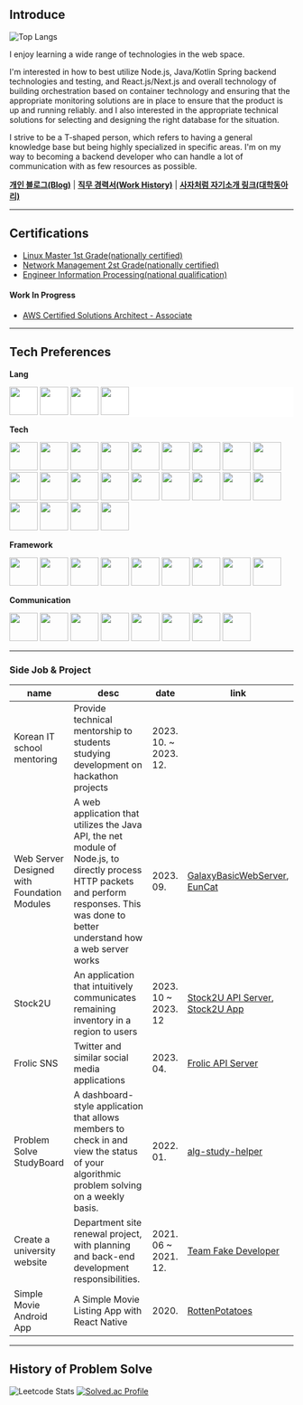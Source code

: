 ## Introduce
![Top Langs](https://github-readme-stats.vercel.app/api/top-langs/?username=galaxy4276&layout=compact&theme=tokyonight)


I enjoy learning a wide range of technologies in the web space.

I'm interested in how to best utilize Node.js, Java/Kotlin Spring backend technologies and testing, and React.js/Next.js and overall technology of building orchestration based on container technology and ensuring that the appropriate monitoring solutions are in place to ensure that the product is up and running reliably.
and I also interested in the appropriate technical solutions for selecting and designing the right database for the situation.

I strive to be a T-shaped person, which refers to having a general knowledge base but being highly specialized in specific areas.
I'm on my way to becoming a backend developer who can handle a lot of communication with as few resources as possible.



**[개인 블로그(Blog)](https://galaxylog.vercel.app/)** |
**[직무 경력서(Work History)](https://pine-epoxy-5c9.notion.site/fbfeafcd12c4426085e41b13f5cad08c?pvs=4)** |
**[사자처럼 자기소개 링크(대학동아리)](https://deveungi-self-intro.netlify.app/)**

---
## Certifications

* [Linux Master 1st Grade(nationally certified)](https://www.ihd.or.kr/introducesubject1.do)
* [Network Management 2st Grade(nationally certified)](https://www.icqa.or.kr/cn/page/network)
* [Engineer Information Processing(national qualification)](https://www.q-net.or.kr/crf005.do?id=crf00505&jmCd=2290)
#### Work In Progress
* [AWS Certified Solutions Architect - Associate](https://aws.amazon.com/ko/certification/certified-solutions-architect-associate/)

---
## Tech Preferences

**Lang**

<p float="left" style="background:white">
  <img src="https://cdn.jsdelivr.net/gh/devicons/devicon@latest/icons/typescript/typescript-original.svg" width=50 />
  <img src="https://cdn.jsdelivr.net/gh/devicons/devicon@latest/icons/java/java-original.svg" width=50 />
  <img src="https://cdn.jsdelivr.net/gh/devicons/devicon@latest/icons/kotlin/kotlin-original.svg" width=50 />
  <img src="https://cdn.jsdelivr.net/gh/devicons/devicon@latest/icons/python/python-original.svg"
  width=50 />
</p>


**Tech**

<p float="left">
<img src="https://cdn.jsdelivr.net/gh/devicons/devicon@latest/icons/amazonwebservices/amazonwebservices-original-wordmark.svg" width=50 />
<img src="https://cdn.jsdelivr.net/gh/devicons/devicon@latest/icons/nginx/nginx-original.svg" width=50 />
<img src="https://cdn.jsdelivr.net/gh/devicons/devicon@latest/icons/postgresql/postgresql-original.svg" width=50 />
<img src="https://cdn.jsdelivr.net/gh/devicons/devicon@latest/icons/docker/docker-plain-wordmark.svg" width=50 />
<img src="https://cdn.jsdelivr.net/gh/devicons/devicon@latest/icons/redis/redis-original.svg" width=50 />
<img src="https://cdn.jsdelivr.net/gh/devicons/devicon@latest/icons/elasticsearch/elasticsearch-original.svg" width=50 />
<img src="https://cdn.jsdelivr.net/gh/devicons/devicon@latest/icons/ubuntu/ubuntu-original.svg" width=50/>
<img src="https://cdn.jsdelivr.net/gh/devicons/devicon@latest/icons/mongodb/mongodb-original.svg" width=50 />
<img src="https://cdn.jsdelivr.net/gh/devicons/devicon@latest/icons/jenkins/jenkins-original.svg" width=50 />
<img src="https://cdn.jsdelivr.net/gh/devicons/devicon@latest/icons/githubactions/githubactions-original.svg" width=50 />
<img src="https://cdn.jsdelivr.net/gh/devicons/devicon@latest/icons/gradle/gradle-original.svg" width=50 />
<img src="https://cdn.jsdelivr.net/gh/devicons/devicon@latest/icons/graphql/graphql-plain.svg" width=50 />
<img src="https://cdn.jsdelivr.net/gh/devicons/devicon@latest/icons/groovy/groovy-original.svg" width=50 />
<img src="https://cdn.jsdelivr.net/gh/devicons/devicon@latest/icons/nodejs/nodejs-original.svg"  width=50 />
<img src="https://cdn.jsdelivr.net/gh/devicons/devicon@latest/icons/playwright/playwright-original.svg" width=50 />
<img src="https://cdn.jsdelivr.net/gh/devicons/devicon@latest/icons/supabase/supabase-original.svg" width=50 />
<img src="https://cdn.jsdelivr.net/gh/devicons/devicon@latest/icons/vitejs/vitejs-original.svg" width=50 />
<img src="https://cdn.jsdelivr.net/gh/devicons/devicon@latest/icons/webpack/webpack-plain.svg" width=50 />
<img src="https://cdn.jsdelivr.net/gh/devicons/devicon@latest/icons/hibernate/hibernate-original.svg" width=50 />
<img src="https://cdn.jsdelivr.net/gh/devicons/devicon@latest/icons/tailwindcss/tailwindcss-original.svg" width=50 />
<img src="https://cdn.jsdelivr.net/gh/devicons/devicon@latest/icons/splunk/splunk-original-wordmark.svg" width=50 />
<img src="https://cdn.jsdelivr.net/gh/devicons/devicon@latest/icons/oauth/oauth-original.svg"  width=50 />


</p>


**Framework**

<p float="left">
<img src="https://cdn.jsdelivr.net/gh/devicons/devicon@latest/icons/spring/spring-original.svg" width=50 />
<img src="https://cdn.jsdelivr.net/gh/devicons/devicon@latest/icons/express/express-original-wordmark.svg" width=50 />
<img src="https://cdn.jsdelivr.net/gh/devicons/devicon@latest/icons/nestjs/nestjs-original.svg" width=50 />
<img src="https://cdn.jsdelivr.net/gh/devicons/devicon@latest/icons/react/react-original.svg" width=50 />
<img src="https://cdn.jsdelivr.net/gh/devicons/devicon@latest/icons/gatsby/gatsby-original.svg"  width=50 />
<img src="https://cdn.jsdelivr.net/gh/devicons/devicon@latest/icons/nextjs/nextjs-original.svg" width=50 />
<img src="https://cdn.jsdelivr.net/gh/devicons/devicon@latest/icons/fastify/fastify-original.svg" width=50 />
<img src="https://cdn.jsdelivr.net/gh/devicons/devicon@latest/icons/django/django-plain.svg" width=50 />
<img src="https://cdn.jsdelivr.net/gh/devicons/devicon@latest/icons/fastapi/fastapi-original.svg" width=50 />
</p>


**Communication**

<p float="left">
<img src="https://cdn.jsdelivr.net/gh/devicons/devicon@latest/icons/figma/figma-original.svg" width=50 />
<img src="https://cdn.jsdelivr.net/gh/devicons/devicon@latest/icons/jira/jira-original-wordmark.svg" width=50 />
<img src="https://cdn.jsdelivr.net/gh/devicons/devicon@latest/icons/confluence/confluence-original-wordmark.svg" width=50 />
<img src="https://cdn.jsdelivr.net/gh/devicons/devicon@latest/icons/slack/slack-original.svg"  width=50/>
<img src="https://cdn.jsdelivr.net/gh/devicons/devicon@latest/icons/eslint/eslint-original.svg"  width=50 />
<img src="https://cdn.jsdelivr.net/gh/devicons/devicon@latest/icons/notion/notion-original.svg"  width=50 />
<img src="https://cdn.jsdelivr.net/gh/devicons/devicon@latest/icons/storybook/storybook-original.svg" width=50 />
<img src="https://cdn.jsdelivr.net/gh/devicons/devicon@latest/icons/swagger/swagger-original.svg" width=50 />


</p>

---

### Side Job & Project

|name|desc|date|link
|---|---|---|---
|Korean IT school mentoring|Provide technical mentorship to students studying development on hackathon projects|2023. 10. ~ 2023. 12.
|Web Server Designed with Foundation Modules|A web application that utilizes the Java API, the net module of Node.js, to directly process HTTP packets and perform responses. This was done to better understand how a web server works|2023. 09.|[GalaxyBasicWebServer](https://github.com/galaxy4276/galaxy-basic-web-server), [EunCat](https://github.com/galaxy4276/EunCat)
|Stock2U|An application that intuitively communicates remaining inventory in a region to users|2023. 10 ~ 2023. 12|[Stock2U API Server](https://github.com/geezers-io/Stock2U-api), [Stock2U App](https://github.com/geezers-io/Stock2U-front)|
|Frolic SNS|Twitter and similar social media applications|2023. 04.|[Frolic API Server](https://github.com/galaxy4276/frolic-backend)
|Problem Solve StudyBoard|A dashboard-style application that allows members to check in and view the status of your algorithmic problem solving on a weekly basis.|2022. 01.|[alg-study-helper](https://github.com/galaxy4276/alg-study-helper)
|Create a university website|Department site renewal project, with planning and back-end development responsibilities.|2021. 06 ~ 2021. 12.|[Team Fake Developer](https://github.com/galaxy4276/Node.JS_FakeDevelopers)
|Simple Movie Android App|A Simple Movie Listing App with React Native|2020.|[RottenPotatoes](https://github.com/galaxy4276/RottenPotatoes)
* * *

## History of Problem Solve

![Leetcode Stats](https://leetcard.jacoblin.cool/galaxyhi4276?theme=nord&font=Noto%20Sans%20Georgian&height=200)
[![Solved.ac Profile](http://mazassumnida.wtf/api/v2/generate_badge?boj=galaxy4276)](https://solved.ac/galaxy4276/)
